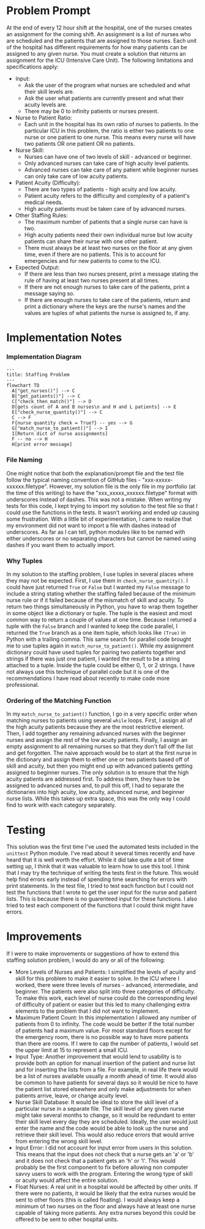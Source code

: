 # Problem Prompt 

At the end of every 12 hour shift at the hospital, one of the nurses creates an assignment for the coming shift. An assignment is a list of nurses who are scheduled and the patients that are assigned to those nurses. Each unit of the hospital has different requirements for how many patients can be assigned to any given nurse. You must create a solution that returns an assignment for the ICU (Intensive Care Unit). The following limitations and specifications apply:
- Input:
    - Ask the user of the program what nurses are scheduled and what their skill levels are.
    - Ask the user what patients are currently present and what their acuity levels are.
    - There may be 0 to infinity patients or nurses present.
- Nurse to Patient Ratio:
    - Each unit in the hospital has its own ratio of nurses to patients. In the particular ICU in this problem, the ratio is either two patients to one nurse or one patient to one nurse. This means every nurse will have two patients OR one patient OR no patients.
- Nurse Skill:
    - Nurses can have one of two levels of skill - advanced or beginner. 
    - Only advanced nurses can take care of high acuity level patients.
    - Advanced nurses can take care of any patient while beginner nurses can only take care of low acuity patients.
- Patient Acuity (Difficulty):
    - There are two types of patients - high acuity and low acuity.
    - Patient acuity refers to the difficulty and complexity of a patient's medical needs.
    - High acuity patients must be taken care of by advanced nurses.
- Other Staffing Rules:
    - The maximum number of patients that a single nurse can have is two.
    - High acuity patients need their own individual nurse but low acuity patients can share their nurse with one other patient.
    - There must always be at least two nurses on the floor at any given time, even if there are no patients. This is to account for emergencies and for new patients to come to the ICU.
- Expected Output:
    - If there are less than two nurses present, print a message stating the rule of having at least two nurses present at all times.
    - If there are not enough nurses to take care of the patients, print a message saying so.
    - If there are enough nurses to take care of the patients, return and print a dictionary where the keys are the nurse's names and the values are tuples of what patients the nurse is assigned to, if any. 
    
# Implementation Notes

### Implementation Diagram

```mermaid
---
title: Staffing Problem
---
flowchart TD
  A["get_nurses()"] --> C
  B["get_patients()"] --> C
  C["check_then_match()"] --> D
  D[gets count of A and B nurses\n and H and L patients] --> E
  E["check_nurse_quantity()"] --> C
  C --> F
  F{nurse quantity check = True?} -- yes --> G
  G["match_nurse_to_patient()"] --> I
  I[Return dict of nurse assignments]
  F -- no --> H
  H[print error message]
```

### File Naming

One might notice that both the explanation/prompt file and the test file follow the typical naming convention of GitHub files - "xxx-xxxxx-xxxxxx.filetype". However, my solution file is the only file in my portfolio (at the time of this writing) to have the "xxx_xxxxx_xxxxxx.filetype" format with underscores instead of dashes. This was not a mistake. When writing my tests for this code, I kept trying to import my solution to the test file so that I could use the functions in the tests. It wasn't working and ended up causing some frustration. With a little bit of experimentation, I came to realize that my environment did not want to import a file with dashes instead of underscores. As far as I can tell, python modules like to be named with either underscores or no separating characters but cannot be named using dashes if you want them to actually import. 

### Why Tuples

In my solution to the staffing problem, I use tuples in several places where they may not be expected. First, I use them in `check_nurse_quantity()`. I could have just returned `True` or `False` but I wanted my `False` message to include a string stating whether the staffing failed because of the minimum nurse rule or if it failed because of the mismatch of skill and acuity. To return two things simultaneously in Python, you have to wrap them together in some object like a dictionary or tuple. The tuple is the easiest and most common way to return a couple of values at one time. Because I returned a tuple with the `False` branch and I wanted to keep the code parallel, I returned the `True` branch as a one item tuple, which looks like `(True)` in Python with a trailing comma.
This same search for parallel code brought me to use tuples again in `match_nurse_to_patient()`. While my assignment dictionary could have used tuples for pairing two patients together and strings if there was just one patient, I wanted the result to be a string attached to a tuple. Inside the tuple could be either 0, 1, or 2 strings. I have not always use this technique of parallel code but it is one of the recommendations I have read about recently to make code more professional.

### Ordering of the Matching Function 

In my `match_nurse_to_patient()` function, I go in a very specific order when matching nurses to patients using several `while` loops. First, I assign all of the high acuity patients because they are the most restrictive element. Then, I add together any remaining advanced nurses with the beginner nurses and assign the rest of the low acuity patients. Finally, I assign an empty assignment to all remaining nurses so that they don't fall off the list and get forgotten.
The naive approach would be to start at the first nurse in the dictionary and assign them to either one or two patients based off of skill and acuity, but then you might end up with advanced patients getting assigned to beginner nurses. The only solution is to ensure that the high acuity patients are addressed first. To address them, they have to be assigned to advanced nurses and, to pull this off, I had to separate the dictionaries into high acuity, low acuity, advanced nurse, and beginner nurse lists. While this takes up extra space, this was the only way I could find to work with each category separately.

# Testing

This solution was the first time I've used the automated tests included in the `unittest` Python module. I've read about it several times recently and have heard that it is well worth the effort. While it did take quite a bit of time setting up, I think that it was valuable to learn how to use this tool. I think that I may try the technique of writing the tests first in the future. This would help find errors early instead of spending time searching for errors with print statements.
In the test file, I tried to test each function but I could not test the functions that I wrote to get the user input for the nurse and patient lists. This is because there is no guarenteed input for these functions. I also tried to test each component of the functions that I could think might have errors.

# Improvements

If I were to make improvements or suggestions of how to extend this staffing solution problem, I would do any or all of the following:
- More Levels of Nurses and Patients: I simplified the levels of acuity and skill for this problem to make it easier to solve. In the ICU where I worked, there were three levels of nurses - advanced, intermediate, and beginner. The patients were also split into three categories of difficulty. To make this work, each level of nurse could do the corresponding level of difficulty of patient or easier but this led to many challenging extra elements to the problem that I did not want to implement. 
- Maximum Patient Count: In this implementation I allowed any number of patients from 0 to infinity. The code would be better if the total number of patients had a maximum value. For most standard floors except for the emergency room, there is no possible way to have more patients than there are rooms. If I were to cap the number of patients, I would set the upper limit at 15 to represent a small ICU.
- Input Type: Another improvement that would lend to usability is to provide both an option for manual insertion of the patient and nurse list and for inserting the lists from a file. For example, in real life there would be a list of nurses available usually a month ahead of time. It would also be common to have patients for several days so it would be nice to have the patient list stored elsewhere and only make adjustments for when patients arrive, leave, or change acuity level.
- Nurse Skill Database: It would be ideal to store the skill level of a particular nurse in a separate file. The skill level of any given nurse might take several months to change, so it would be redundant to enter their skill level every day they are scheduled. Ideally, the user would just enter the name and the code would be able to look up the nurse and retrieve their skill level. This would also reduce errors that would arrive from entering the wrong skill level.
- Input Error: I did not account for input error from users in this solution. This means that the input does not check that a nurse gets an 'a' or 'b' and it does not check that a patient gets an 'h' or 'l'. This would probably be the first component to fix before allowing non computer savvy users to work with the program. Entering the wrong type of skill or acuity would affect the entire solution.
- Float Nurses: A real unit in a hospital would be affected by other units. If there were no patients, it would be likely that the extra nurses would be sent to other floors (this is called floating). I would always keep a minimum of two nurses on the floor and always have at least one nurse capable of taking more patients. Any extra nurses beyond this could be offered to be sent to other hospital units.
